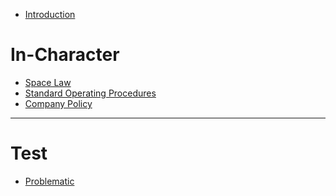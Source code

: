 - [Introduction](Introduction.md)

# In-Character

- [Space Law](Law/SpaceLaw.md)
- [Standard Operating Procedures]()
- [Company Policy]()

---

# Test
- [Problematic]()